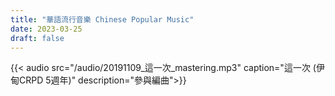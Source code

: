 ```yaml
---
title: "華語流行音樂 Chinese Popular Music"
date: 2023-03-25
draft: false
---
```



{{< audio src="/audio/20191109_這一次_mastering.mp3" caption="這一次 (伊甸CRPD 5週年)" description="參與編曲">}}